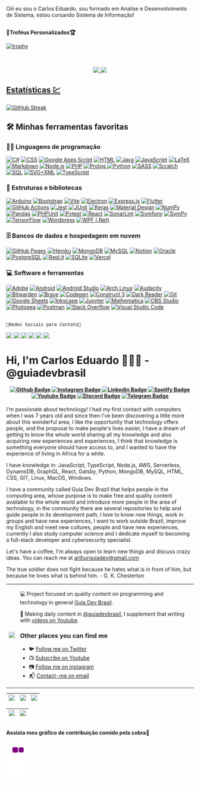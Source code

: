 Oiii eu sou o Carlos Eduardo, sou formado em Analise e Desenvolvimento de Sistema, estou cursando Sistema de Informação!

 ##
 
 **🏅Troféus Personalizados🏆**
 
 [![trophy](https://github-profile-trophy.vercel.app/?username=carloseduardoviso)](https://github.com/ryo-ma/github-profile-trophy)
 ##
 


<br/>
<div align="center">
  <a href="https://github.com/carloseduardoviso">
  <img height="180em" src="https://github-readme-stats.vercel.app/api?username=carloseduardoviso&show_icons=true&theme=dark&include_all_commits=true&count_private=true"/>
  <img height="180em" src="https://github-readme-stats.vercel.app/api/top-langs/?username=carloseduardoviso&layout=compact&langs_count=7&theme=dark"/>
</div>

<!--
**Carloseduardoviso/Carloseduardoviso** is a ✨ _special_ ✨ repository because its `README.md` (this file) appears on your GitHub profile.

Here are some ideas to get you started.

- 🔭 No momento, estou trabalhando como Analista de Suporte...
- 🌱  Estou aprendendo Font-End e Beck-End...
- 👯 Estou querendo colaborar em alguns projeto...
- 🤔 Estou procurando ajuda com JavaScript...
- 💬 Pergunte-me sobre qualquer Assunto...
- 📫 Como chegar até mim: 
  📲 https://www.facebook.com/profile.php?id=100013778889618
  📲 https://www.instagram.com/carloseduardo384.45/
  📲 https://www.linkedin.com/in/carlos-eduardo-carvalho-do-viso-ti-b45183212
-->


 

 ## Estatísticas 💹

 
 [![GitHub Streak](http://github-readme-streak-stats.herokuapp.com?user=carloseduardoviso&theme=green_nur&date_format=M%20j%5B%2C%20Y%5D)](https://git.io/streak-stats)
##
 
 
## 🛠️ Minhas ferramentas favoritas

### 👨‍💻 Linguagens de programação

<p>
 <a href="https://github.com/search?q=user%3ADenverCoder1+language%3Acsharp"><img alt="C#" src="https://custom-icon-badges.herokuapp.com/badge/C%23-68217A.svg?logo=cs2&logoColor=white"></a>
    <a href="https://github.com/search?q=user%3ADenverCoder1+language%3Acss"><img alt="CSS" src="https://img.shields.io/badge/CSS-1572B6.svg?logo=css3&logoColor=white"></a>
    <a href="https://github.com/search?q=user%3ADenverCoder1+language%3Ags"><img alt="Google Apps Script" src="https://custom-icon-badges.herokuapp.com/badge/Google%20Apps%20Script-02569B.svg?logo=color-swatch&logoColor=white"></a>
    <a href="https://github.com/search?q=user%3ADenverCoder1+language%3Ahtml"><img alt="HTML" src="https://img.shields.io/badge/HTML-E34F26.svg?logo=html5&logoColor=white"></a>
    <a href="https://github.com/search?q=user%3ADenverCoder1+language%3Ajava"><img alt="Java" src="https://img.shields.io/badge/Java-007396.svg?logo=java&logoColor=white"></a>
    <a href="https://github.com/search?q=user%3ADenverCoder1+language%3Ajavascript"><img alt="JavaScript" src="https://img.shields.io/badge/JavaScript-F7DF1E.svg?logo=javascript&logoColor=black"></a>
    <a href="https://github.com/search?q=user%3ADenverCoder1+language%3Atex"><img alt="LaTeX" src="https://img.shields.io/badge/LaTeX-008080.svg?logo=LaTeX&logoColor=white"></a>
    <a href="https://github.com/search?q=user%3ADenverCoder1+language%3Amarkdown"><img alt="Markdown" src="https://img.shields.io/badge/Markdown-000000.svg?logo=markdown&logoColor=white"></a>
    <a href="https://github.com/search?q=user%3ADenverCoder1+language%3Ajavascript"><img alt="Node.js" src="https://img.shields.io/badge/Node.js-43853D.svg?logo=node.js&logoColor=white"></a>
    <a href="https://github.com/search?q=user%3ADenverCoder1+language%3Aphp"><img alt="PHP" src="https://img.shields.io/badge/PHP-777BB4.svg?logo=php&logoColor=white"></a>
    <a href="https://github.com/search?q=user%3ADenverCoder1+language%3Aprolog"><img alt="Prolog" src="https://custom-icon-badges.herokuapp.com/badge/Prolog-E61B23.svg?logo=swi-prolog&logoColor=white">
 </a>
    <a href="https://github.com/search?q=user%3ADenverCoder1+language%3Apython"><img alt="Python" src="https://img.shields.io/badge/Python-14354C.svg?logo=python&logoColor=white"></a>
    <a href="https://github.com/search?q=user%3ADenverCoder1+language%3Asass"><img alt="SASS" src="https://img.shields.io/badge/Sass-hotpink.svg?logo=SASS&logoColor=white"></a>
    <a href="https://github.com/search?q=user%3ADenverCoder1+language%3Ascratch"><img alt="Scratch" src="https://img.shields.io/badge/Scratch-4D97FF.svg?logo=scratch&logoColor=white"></a>
    <a href="https://github.com/search?q=user%3ADenverCoder1+language%3Asql"><img alt="SQL" src="https://custom-icon-badges.herokuapp.com/badge/SQL-025E8C.svg?logo=database&logoColor=white"></a>
    <a href="https://github.com/search?q=user%3ADenverCoder1+language%3Asvg"><img alt="SVG+XML" src="https://img.shields.io/badge/SVG%2BXML-e0982c.svg?logo=svg&logoColor=white"></a>
    <a href="https://github.com/search?q=user%3ADenverCoder1+language%3AtypeScript"><img alt="TypeScript" src="https://img.shields.io/badge/TypeScript-007ACC.svg?logo=typescript&logoColor=white"></a>
</p>

### 🧰 Estruturas e bibliotecas

<p>
    <a href="#"><img alt="Arduino" src="https://img.shields.io/badge/-Arduino-00979D?logo=Arduino&logoColor=white"></a>
    <a href="#"><img alt="Bootstrap" src="https://img.shields.io/badge/Bootstrap-7952B3.svg?logo=bootstrap&logoColor=white"></a>
    <a href="#"><img alt="Vite" src="https://img.shields.io/badge/Bootstrap-7952B3.svg?logo=bootstrap&logoColor=white"></a>
    <a href="#"><img alt="Electron" src="https://img.shields.io/badge/Electron-20232e.svg?logo=electron&logoColor=white"></a>
    <a href="#"><img alt="Express.js" src="https://img.shields.io/badge/Express.js-404d59.svg?logo=express&logoColor=white"></a>
    <a href="#"><img alt="Flutter" src="https://img.shields.io/badge/Flutter-02569B.svg?logo=flutter&logoColor=white"></a>
    <a href="#"><img alt="GitHub Actions" src="https://img.shields.io/badge/GitHub%20Actions-2671E5.svg?logo=github%20actions&logoColor=white"></a>
    <a href="#"><img alt="Jest" src="https://img.shields.io/badge/Jest-C21325.svg?logo=jest&logoColor=white"></a>
    <a href="#"><img alt="JUnit" src="https://custom-icon-badges.herokuapp.com/badge/JUnit-25A162.svg?logo=check-circle&logoColor=white"></a>
    <a href="#"><img alt="Keras" src="https://img.shields.io/badge/Keras-D00000.svg?logo=Keras&logoColor=white"></a>
    <a href="#"><img alt="Material Design" src="https://img.shields.io/badge/Material%20Design-0081CB.svg?logo=material-design&logoColor=white"></a>
    <a href="#"><img alt="NumPy" src="https://img.shields.io/badge/Numpy-013243.svg?logo=numpy&logoColor=white"></a>
    <a href="#"><img alt="Pandas" src="https://img.shields.io/badge/Pandas-150458.svg?logo=pandas&logoColor=white"></a>
    <a href="#"><img alt="PHPUnit" src="https://custom-icon-badges.herokuapp.com/badge/PHPUnit-366488.svg?logo=test-tube&logoColor=white"></a>
    <a href="#"><img alt="Pytest" src="https://img.shields.io/badge/Pytest-0A9EDC.svg?logo=pytest&logoColor=white"></a>
    <a href="#"><img alt="React" src="https://img.shields.io/badge/React-20232a.svg?logo=react&logoColor=%2361DAFB"></a>
    <a href="#"><img alt="SonarLint" src="https://img.shields.io/badge/-SonarLint-CB2029?logo=sonarlint&logoColor=white"></a>
    <a href="#"><img alt="Symfony" src="https://img.shields.io/badge/Symfony-111111.svg?logo=symfony&logoColor=white"></a>
    <a href="#"><img alt="SymPy" src="https://img.shields.io/badge/Sympy-3B5526.svg?logo=sympy&logoColor=white"></a>
    <a href="#"><img alt="TensorFlow" src="https://img.shields.io/badge/TensorFlow-FF6F00.svg?logo=TensorFlow&logoColor=white"></a>
    <a href="#"><img alt="Wordpress" src="https://img.shields.io/badge/Wordpress-21759B?logo=wordpress&logoColor=white"></a>
    <a href="#"><img alt="WPF (.Net)" src="https://img.shields.io/badge/WPF-5C2D91?logo=.net&logoColor=white"></a>
</p>

### 🗄️ Bancos de dados e hospedagem em nuvem

<p>
    <a href="#"><img alt="GitHub Pages" src="https://img.shields.io/badge/GitHub%20Pages-327FC7.svg?logo=github&logoColor=white"></a>
    <a href="#"><img alt="Heroku" src="https://img.shields.io/badge/Heroku-430098.svg?logo=heroku&logoColor=white"></a>
    <a href="#"><img alt="MongoDB" src ="https://img.shields.io/badge/MongoDB-4ea94b.svg?logo=mongodb&logoColor=white"></a>
    <a href="#"><img alt="MySQL" src="https://img.shields.io/badge/MySQL-00f.svg?logo=mysql&logoColor=white"></a>
    <a href="#"><img alt="Notion" src="https://img.shields.io/badge/Notion-010101.svg?logo=notion&logoColor=white"></a>
    <a href="#"><img alt="Oracle" src ="https://img.shields.io/badge/Oracle-F00000.svg?logo=oracle&logoColor=white"></a>
    <a href="#"><img alt="PostgreSQL" src ="https://img.shields.io/badge/PostgreSQL-316192.svg?logo=postgresql&logoColor=white"></a>
    <a href="#"><img alt="Repl.it" src="https://img.shields.io/badge/Repl.it-0D101E.svg?logo=Replit&logoColor=white"></a>
    <a href="#"><img alt="SQLite" src ="https://img.shields.io/badge/SQLite-07405e.svg?logo=sqlite&logoColor=white"></a>
    <a href="#"><img alt="Vercel" src="https://img.shields.io/badge/Vercel-000000.svg?logo=vercel&logoColor=white"></a>
</p>

### 💻 Software e ferramentas

<p>
    <a href="#"><img alt="Adobe" src="https://img.shields.io/badge/Adobe-FF0000.svg?logo=adobe&logoColor=white"></a>
    <a href="#"><img alt="Android" src="https://img.shields.io/badge/Android-3DDC84?logo=android&logoColor=white"></a>
    <a href="#"><img alt="Android Studio" src="https://img.shields.io/badge/Android%20Studio-008678.svg?logo=android-studio&logoColor=white"></a>
    <a href="#"><img alt="Arch Linux" src="https://img.shields.io/badge/Arch%20Linux-1793D1.svg?logo=arch-linux&logoColor=white"></a>
    <a href="#"><img alt="Audacity" src="https://img.shields.io/badge/-Audacity-0000CC?logo=audacity&logoColor=white"></a>
    <a href="#"><img alt="Bitwarden" src="https://img.shields.io/badge/-Bitwarden-175DDC?logo=bitwarden&logoColor=white"></a>
    <a href="#"><img alt="Brave" src="https://img.shields.io/badge/-Brave-FB542B?logo=brave&logoColor=white"></a>
    <a href="#"><img alt="Codepen" src="https://img.shields.io/badge/Codepen-000000.svg?logo=codepen&logoColor=white"></a>
    <a href="#"><img alt="Construct 3" src="https://img.shields.io/badge/Construct%203-00b56a.svg?logo=construct-3&logoColor=white"></a>
    <a href="#"><img alt="Dark Reader" src="https://img.shields.io/badge/-Dark%20Reader-141E24?logo=dark-reader&logoColor=white"></a>
    <a href="#"><img alt="Git" src="https://img.shields.io/badge/Git-F05033.svg?logo=git&logoColor=white"></a>
    <a href="#"><img alt="Google Sheets" src="https://img.shields.io/badge/Google%20Sheets-34A853.svg?logo=google%20sheets&logoColor=white"></a>
    <a href="#"><img alt="Inkscape" src="https://img.shields.io/badge/Inkscape-000000?logo=Inkscape&logoColor=white"></a>
    <a href="#"><img alt="Jupyter" src="https://img.shields.io/badge/Jupyter-F37626.svg?logo=Jupyter&logoColor=white"></a>
    <a href="#"><img alt="Mathematica" src="https://img.shields.io/badge/Mathematica-DD1100.svg?logo=wolfram-mathematica&logoColor=white"></a>
    <a href="#"><img alt="OBS Studio" src="https://img.shields.io/badge/-OBS%20Studio-302E31?logo=obs-studio&logoColor=white"></a>
    <a href="#"><img alt="Photopea" src="https://img.shields.io/badge/Photopea-18A497?logo=photopea&logoColor=white"></a>
    <a href="#"><img alt="Postman" src="https://img.shields.io/badge/Postman-FF6C37?logo=postman&logoColor=white"></a>
    <a href="#"><img alt="Stack Overflow" src="https://img.shields.io/badge/-Stack%20Overflow-FE7A16?logo=stack-overflow&logoColor=white"></a>
    <a href="#"><img alt="Visual Studio Code" src="https://img.shields.io/badge/Visual%20Studio%20Code-0078d7.svg?logo=visual-studio-code&logoColor=white"></a>
</p>

   ##
    📲Redes Sociais para Contato📱
  
 <div> 
  <a href="https://www.facebook.com/profile.php?id=100013778889618" target="_blank"><img src="https://img.shields.io/badge/Facebook-1877F2?style=for-the-badge&logo=facebook&logoColor=white" target="_blank"></a>
  <a href="https://instagram.com/carloseduardo384.45/" target="_blank"><img src="https://img.shields.io/badge/-Instagram-%23E4405F?style=for-the-badge&logo=instagram&logoColor=white" target="_blank"></a>
  <a href="https://discord.gg/channels/@me" target="_blank"><img src="https://img.shields.io/badge/Discord-7289DA?style=for-the-badge&logo=discord&logoColor=white" target="_blank"></a> 
  <a href = "mailto:carloseduardo384.45@gmail.com" target="_blank"><img src="https://img.shields.io/badge/-Gmail-%23333?style=for-the-badge&logo=gmail&logoColor=white" target="_blank"></a>
  <a href="https://www.linkedin.com/in/carlos-eduardo-carvalho-do-viso-ti-b45183212" target="_blank"><img src="https://img.shields.io/badge/-LinkedIn-%230077B5?style=for-the-badge&logo=linkedin&logoColor=white" target="_blank"></a> 
  <a href="https://web.telegram.org/z/#-1329671692" target="_blank"><img src="https://img.shields.io/badge/Telegram-2CA5E0?style=for-the-badge&logo=telegram&logoColor=white" target="_blank"></a>
  
 ##
  
 # Hi, I'm Carlos Eduardo 👨🏻‍💻 - @guiadevbrasil

<h4 align="center">

[![Github Badge](https://img.shields.io/badge/-Facebook-blue?style=for-the-badge&logo=Facebook&logoColor=white&link=https://github.com/arthurspk)](https://www.facebook.com/seixasqlc/)
[![Instagram Badge](https://img.shields.io/badge/-instagram-red?style=for-the-badge&logo=instagram&logoColor=white&link=https://github.com/arthurspk)](https://www.instagram.com/arthurspk/)
[![Linkedin Badge](https://img.shields.io/badge/-Linkedin-blue?style=for-the-badge&logo=Linkedin&logoColor=white&link=https://github.com/arthurspk)](https://www.linkedin.com/in/arthurspk/)
[![Spotify Badge](https://img.shields.io/badge/-Spotify-3bb34b?style=for-the-badge&logo=Spotify&logoColor=161f16&link=https://github.com/arthurspk)](https://open.spotify.com/user/Heimdallr0?fbclid=IwAR0vLf9kXegU7iZNCy3IJ1S6vb3sJ6CRRXelpW5tDOG5trSUGZ8SK4-Yjfg)
[![Youtube Badge](https://img.shields.io/badge/YouTube-FF0000?style=for-the-badge&logo=youtube&logoColor=white)](https://www.youtube.com/channel/UCzmXzz_VR0Li8-YOvWN_t3g)
[![Discord Badge](https://img.shields.io/badge/Discord-5865F2?style=for-the-badge&logo=discord&logoColor=white)](https://discord.gg/NbMQUPjHz7)
[![Telegram Badge](https://img.shields.io/badge/Telegram-2CA5E0?style=for-the-badge&logo=telegram&logoColor=white)](https://t.me/arthurguiadev)

</h4>


I'm passionate about technology! I had my first contact with computers when I was 7 years old and since then I've been discovering a little more about this wonderful area, I like the opportunity that technology offers people, and the proposal to make people's lives easier, I have a dream of getting to know the whole world sharing all my knowledge and also acquiring new experiences and experiences, I think that knowledge is something everyone should have access to, and I wanted to have the experience of living in Africa for a while.

I have knowledge in: JavaScript, TypeScript, Node.js, AWS, Serverless, DynamoDB, GraphQL, React, Gatsby, Python, MongoDB, MySQL, HTML, CSS, GIT, Linux, MacOS, Windows.

I have a community called Guia Dev Brazil that helps people in the computing area, whose purpose is to make free and quality content available to the whole world and introduce more people in the area of technology, in the community there are several repositories to help and guide people in its development path, I love to know new things, work in groups and have new experiences, I want to work outside Brazil, improve my English and meet new cultures, people and have new experiences, currently I also study computer science and I dedicate myself to becoming a full-stack developer and cybersecurity specialist.

Let's have a coffee, I'm always open to learn new things and discuss crazy ideas. You can reach me at arthurguiadev@gmail.com

The true soldier does not fight because he hates what is in front of him, but because he loves what is behind him. - G. K. Chesterton

<table border="0" cellspacing="0" cellpadding="0">
  <tr>
    <td style="border: 0";>
      <img width="400" src="https://i.imgur.com/bXxIgrd.png" />
    </td>
    <td style="border: 0";>
      <p>
        💻 Project focused on quality content on programming and technology in general <a href="https://www.instagram.com/guiadevbrasil/">Guia Dev Brasil<a/>.
      </p>
      <p>
        🌙 Making daily content in <a href="https://www.instagram.com/guiadevbrasil/">@guiadevbrasil</a>, I supplement that writing with <a href="https://www.youtube.com/channel/UCzmXzz_VR0Li8-YOvWN_t3g">videos on Youtube</a>.
      </p>
      <h3>Other places you can find me</h3>
      <ul>
        <li>
          🐦 <a href="https://twitter.com/manotoquinho">Follow me on Twitter</a>
        </li>
        <li>
          📺 <a href="https://www.youtube.com/channel/UCzmXzz_VR0Li8-YOvWN_t3g">Subscribe on Youtube</a>
        </li>
        <li>
          📷 <a href="https://www.instagram.com/guiadevbrasil/](https://www.instagram.com/carloseduardo384.45/">Follow me on instagram</a>
        </li>
        <li>
          📬 <a href=mailto:arthurguiadev@gmail.com>Contact-me on email</a>
        </li>
      </ul>
    </td>
  </tr>
</table>

| ![](http://github-profile-summary-cards.vercel.app/api/cards/stats?username=arthurspk&theme=nord_dark) | ![](http://github-profile-summary-cards.vercel.app/api/cards/repos-per-language?username=arthurspk&hide=Html&theme=nord_dark) | ![](http://github-profile-summary-cards.vercel.app/api/cards/most-commit-language?username=carloseduardoviso&theme=nord_dark) |
| :-: | :-: | :-: |

| ![](http://github-profile-summary-cards.vercel.app/api/cards/profile-details?username=carloseduardoviso&theme=nord_dark) | ![](https://github-readme-streak-stats.herokuapp.com/?user=carloseduardoviso&hide_border=true&date_format=M%20j%5B%2C%20Y%5D&background=2D3742&stroke=2D3742&ring=6bbbca&fire=6bbbca&currStreakNum=fff&sideNums=6bbbca&currStreakLabel=6bbbca&sideLabels=fff&dates=fff) |
| :-: | :-: |
 
 ##
  **Assista meu gráfico de contribuição comido pela cobra🐍**
  
  ![snake gif](https://github.com/carloseduardoviso/carloseduardoviso/blob/output/github-contribution-grid-snake.gif)
  
 ##
